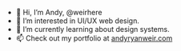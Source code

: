 - 👋 Hi, I’m Andy, @weirhere
- 👀 I’m interested in UI/UX web design.
- 🌱 I’m currently learning about design systems.
- 📫 Check out my portfolio at <a href="andyryanweir.com">andyryanweir.com</a>

<!---
weirhere/weirhere is a ✨ special ✨ repository because its `README.md` (this file) appears on your GitHub profile.
You can click the Preview link to take a look at your changes.
--->
